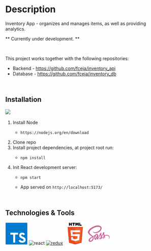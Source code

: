 # Description

Inventory App - organizes and manages items, as well as providing analytics. <br/>

** Currently under development. **

<br/>

This project works together with the following repositories:
- Backend - https://github.com/fceja/inventory_api
- Database - https://github.com/fceja/inventory_db

<br/>

## Installation
![](https://img.shields.io/badge/OS-Linux%20%7C%20MacOS%20%7C%20Windows-eaeaea)
1. Install Node
   - ```
     https://nodejs.org/en/download
     ```
2. Clone repo
3. Install project dependencies, at project root run:
   - ```
     npm install
     ```
4. Init React development server:
   - ```
     npm start
     ```
   - App served on `http://localhost:5173/`

<br/>

## Technologies & Tools
<p>
  <a
    href="https://www.typescriptlang.org/"
    target="_blank"
    rel="noreferrer"
    style="text-decoration:none"
  >
    <img
      src="https://raw.githubusercontent.com/devicons/devicon/master/icons/typescript/typescript-original.svg"
      alt="typescript"
      width="70"
      height="70"
    /></a>
  <a href="https://react.dev/" target="_blank" rel="noreferrer" style="text-decoration:none">
    <img
      src="https://cdn.jsdelivr.net/gh/devicons/devicon/icons/react/react-original.svg"
      alt="react"
      width="70"
      height="70"
    /></a>
  <a href="https://redux.js.org/" target="_blank" rel="noreferrer">
    <img
      src="https://cdn.jsdelivr.net/gh/devicons/devicon/icons/redux/redux-original.svg"
      alt="redux"
      width="70"
      height="70"
    /></a>
  <a href="https://www.w3.org/html/" target="_blank" rel="noreferrer">
    <img
      src="https://raw.githubusercontent.com/devicons/devicon/master/icons/html5/html5-original-wordmark.svg"
      alt="html5"
      width="70"
      height="70"
    /></a>
  <a href="https://sass-lang.com" target="_blank" rel="noreferrer">
    <img
      src="https://raw.githubusercontent.com/devicons/devicon/master/icons/sass/sass-original.svg"
      alt="sass"
      width="70"
      height="70"
    /></a>
</p>
